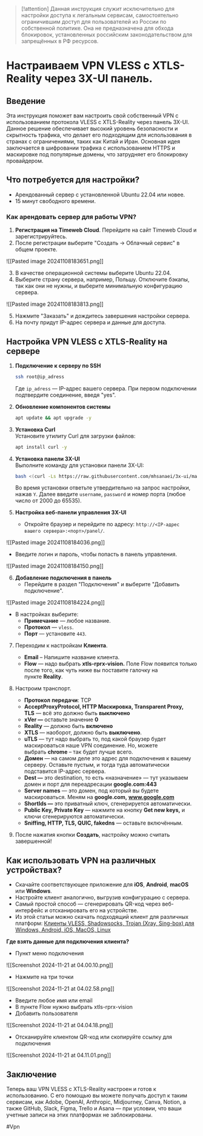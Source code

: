 > [!attention] Данная инструкция служит исключительно для настройки доступа к легальным сервисам, самостоятельно ограничившим доступ для пользователей из России по собственной политике. Она не предназначена для обхода блокировок, установленных российским законодательством для запрещённых в РФ ресурсов.

# Настраиваем VPN VLESS с XTLS-Reality через 3X-UI панель.

## Введение

Эта инструкция поможет вам настроить свой собственный VPN с использованием протокола VLESS с XTLS-Reality через панель 3X-UI. Данное решение обеспечивает высокий уровень безопасности и скрытность трафика, что делает его подходящим для использования в странах с ограничениями, таких как Китай и Иран. Основная идея заключается в шифровании трафика с использованием HTTPS и маскировке под популярные домены, что затрудняет его блокировку провайдером.

## Что потребуется для настройки?

- Арендованный сервер с установленной Ubuntu 22.04 или новее.
- 15 минут свободного времени.

### Как арендовать сервер для работы VPN?

1. **Регистрация на Timeweb Cloud**. Перейдите на сайт Timeweb Cloud и зарегистрируйтесь.
2. После регистрации выберите "Создать -> Облачный сервис" в общем проекте.

![[Pasted image 20241108183651.png]]

3. В качестве операционной системы выберите Ubuntu 22.04.
4. Выберите страну сервера, например, Польшу. Отключите бэкапы, так как они не нужны, и выберите минимальную конфигурацию сервера.

![[Pasted image 20241108183813.png]]

5. Нажмите "Заказать" и дождитесь завершения настройки сервера.
6. На почту придут IP-адрес сервера и данные для доступа.

## Настройка VPN VLESS с XTLS-Reality на сервере

1. **Подключение к серверу по SSH**  
   ```sh
   ssh root@ip_adress
   ```
   Где `ip_adress` — IP-адрес вашего сервера. При первом подключении подтвердите соединение, введя "yes".

2. **Обновление компонентов системы**  
   ```sh
   apt update && apt upgrade -y
   ```

3. **Установка Curl**  
   Установите утилиту Curl для загрузки файлов:  
   ```sh
   apt install curl -y
   ```

4. **Установка панели 3X-UI**  
   Выполните команду для установки панели 3X-UI:  
   ```sh
   bash <(curl -Ls https://raw.githubusercontent.com/mhsanaei/3x-ui/master/install.sh)
   ```
   Во время установки ответьте утвердительно на запрос настройки, нажав `Y`. 
   Далее введите `username`, `password` и номер порта (любое число от 2000 до 65535).

5. **Настройка веб-панели управления 3X-UI**  
   - Откройте браузер и перейдите по адресу: `http://<IP-адрес вашего сервера>:<порт>/panel/`.

![[Pasted image 20241108184036.png]]

   - Введите логин и пароль, чтобы попасть в панель управления.

![[Pasted image 20241108184150.png]]

6. **Добавление подключения в панель**  
   - Перейдите в раздел "Подключения" и выберите "Добавить подключение".

  ![[Pasted image 20241108184224.png]]

   - В настройках выберите:  
     - **Примечание** — любое название.
     - **Протокол** — `vless`.
     - **Порт** — установите `443`.

7. Переходим к настройкам **Клиента**.

	- **Email** – Напишите название клиента.
	- **Flow** — надо выбрать **xtls-rprx-vision.** Поле Flow появится только после того, как чуть ниже вы поставите галочку на пункте **Reality**.

8. Настроим транспорт.

	- **Протокол** **передачи**: TCP
	- **AcceptProxyProtocol, HTTP Маскировка, Transparent Proxy, TLS** — всё это должно быть **выключено**
	- **xVer —** оставьте значение **0**
	- **Reality** — должно быть **включено**
	- **XTLS** — наоборот, должно быть **выключено**.
	- **uTLS** — тут надо выбрать то, под какой браузер будет маскироваться наше VPN соединение. Но, можете выбрать **chrome** – так будет лучше всего.
	- **Домен** — на самом деле это адрес для подключения к вашему серверу. Оставьте пустым, и тогда туда автоматически подставится IP-адрес сервера.
	- **Dest —** это destination, то есть «назначение» — тут указываем домен и порт для переадресации **google.com:443**
	- **Server names** — это домен, под который вы будете маскироваться. Меням на **google.com,** **www.google.com**
	- **ShortIds —** это приватный ключ, сгенерируется автоматически.
	- **Public Key, Private Key** — нажмите на кнопку **Get new keys,** и ключи сгенерируются автоматически.
	- **Sniffing, HTTP, TLS, QUIC, fakedns** — оставьте включённым.

9. После нажатия кнопки **Создать**, настройку можно считать завершенной!

## Как использовать VPN на различных устройствах?

- Скачайте соответствующее приложение для **iOS**, **Android**, **macOS** или **Windows**.
- Настройте клиент аналогично, выгрузив конфигурацию с сервера.
- Самый простой способ — сгенерировать QR-код через веб-интерфейс и отсканировать его на устройстве.
- Из этой статьи можно скачать подходящий клиент для различных платформ: [Клиенты VLESS, Shadowsocks, Trojan (Xray, Sing-box) для Windows, Android, iOS, MacOS, Linux](https://itdog.info/klienty-vless-shadowsocks-trojan-xray-sing-box-dlya-windows-android-ios-macos-linux/#v2rayng)

**Где взять данные для подключения клиента?**

- Пункт меню подключения

![[Screenshot 2024-11-21 at 04.00.10.png]]

- Нажмите на три точки

![[Screenshot 2024-11-21 at 04.02.58.png]]

- Введите любое имя или email
- В пункте Flow нужно выбрать xtls-rprx-vision
- Добавить пользователя

![[Screenshot 2024-11-21 at 04.04.18.png]]

- Отсканируйте клиентом QR-код или скопируйте ссылку для подключения

![[Screenshot 2024-11-21 at 04.11.01.png]]

## Заключение

Теперь ваш VPN VLESS с XTLS-Reality настроен и готов к использованию. С его помощью вы можете получать доступ к таким сервисам, как Adobe, OpenAI, Anthropic, Midjourney, Canva, Notion, а также GitHub, Slack, Figma, Trello и Asana — при условии, что ваши учетные записи на этих платформах не заблокированы.

#Vpn 